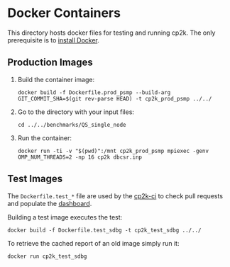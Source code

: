 # Docker Containers

This directory hosts docker files for testing and running cp2k.
The only prerequisite is to [install Docker](https://docs.docker.com/get-docker/).

## Production Images

 1. Build the container image:

    <!-- markdownlint-disable MD013 -->
    ```shell
    docker build -f Dockerfile.prod_psmp --build-arg GIT_COMMIT_SHA=$(git rev-parse HEAD) -t cp2k_prod_psmp ../../
    ```
    <!-- markdownlint-enable MD013 -->

 2. Go to the directory with your input files:

    ```shell
    cd ../../benchmarks/QS_single_node
    ```

 3. Run the container:

    <!-- markdownlint-disable MD013 -->
    ```shell
    docker run -ti -v "$(pwd)":/mnt cp2k_prod_psmp mpiexec -genv OMP_NUM_THREADS=2 -np 16 cp2k dbcsr.inp
    ```
    <!-- markdownlint-enable MD013 -->

## Test Images

The `Dockerfile.test_*` file are used by the [cp2k-ci](https://github.com/cp2k/cp2k-ci)
to check pull requests and populate the [dashboard](https://dashboard.cp2k.org).

Building a test image executes the test:

```shell
docker build -f Dockerfile.test_sdbg -t cp2k_test_sdbg ../../
```

To retrieve the cached report of an old image simply run it:

```shell
docker run cp2k_test_sdbg
```
